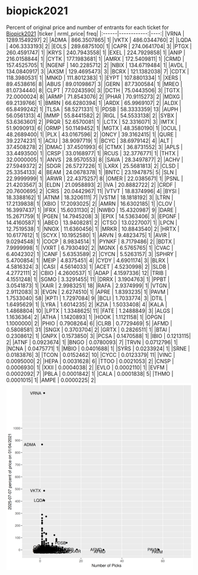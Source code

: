 # biopick2021
Percent of original price and number of entrants for each ticket for [Biopick2021](https://twitter.com/hashtag/Biopick2021)
|ticker |   nrml_price| freq|
|:------|------------:|----:|
|VRNA   | 1289.1549297|    2|
|ADMA   |  866.3507865|    1|
|VKTX   |  486.0344760|    2|
|LQDA   |  406.3333193|    2|
|EOLS   |  289.6875100|    1|
|CAPR   |  274.0641704|    3|
|PTGX   |  260.4591747|    1|
|KRYS   |  240.7943558|    1|
|EXEL   |  224.7929858|    1|
|ANIP   |  216.0158844|    1|
|CYTK   |  177.1983681|    1|
|AMRX   |  172.5409811|    1|
|CRMD   |  157.4525705|    1|
|NGENF  |  140.2285712|    2|
|NBIX   |  134.6719484|    1|
|AVDL   |  134.0840917|    3|
|AXSM   |  129.4695473|    3|
|BCRX   |  121.1382038|    7|
|CDTX   |  118.3980531|    1|
|MNKD   |  111.8012383|    1|
|EYPT   |  107.8801334|    1|
|XERS   |   89.4538616|    8|
|ABUS   |   89.0109867|    3|
|GERN   |   87.7300584|    1|
|MREO   |   81.0734440|    8|
|CLPT   |   77.0243590|    3|
|DCTH   |   75.0443506|    3|
|TGTX   |   72.0000024|    8|
|ARMP   |   71.8543076|    2|
|PHAR   |   70.9115273|    2|
|MDXG   |   69.2139766|    1|
|BMRN   |   66.6280394|    1|
|ARDX   |   65.9969107|    2|
|ALDX   |   65.8499242|    1|
|TLSA   |   58.5271331|    1|
|PDSB   |   58.3333359|   13|
|AUPH   |   56.0561313|    4|
|IMMP   |   55.8441582|    2|
|RIGL   |   54.5533138|    2|
|SYBX   |   53.6363601|    2|
|PRQR   |   52.6570081|    1|
|LCTX   |   52.3316071|    3|
|IMTX   |   51.9090913|    6|
|ORMP   |   50.1149452|    1|
|MGTX   |   48.3580190|    1|
|OCUL   |   48.2689400|    1|
|PLX    |   43.0167596|    2|
|ONCY   |   39.3162415|    1|
|QURE   |   39.2274231|    1|
|ACIU   |   38.9097719|    1|
|BCYC   |   38.6979142|    4|
|ALT    |   37.4508278|    2|
|DMAC   |   37.4501993|    6|
|CTMX   |   36.8731552|    3|
|APLS   |   33.4493500|    1|
|CRSP   |   33.0168977|    1|
|RCUS   |   32.3776771|    1|
|THTX   |   32.0000005|    1|
|ANVS   |   28.9570553|    8|
|SAVA   |   28.3497877|    2|
|ACHV   |   27.5949372|    2|
|SDGR   |   26.5727226|    1|
|LXRX   |   25.5681813|    2|
|CLSD   |   25.3354133|    4|
|BEAM   |   24.0678378|    1|
|BNTC   |   23.1947875|    5|
|SLN    |   22.9999999|    1|
|ARWR   |   22.4375257|    8|
|OMER   |   22.0385671|    1|
|PSNL   |   21.4203567|    3|
|ELDN   |   21.0958893|    2|
|IVA    |   20.8882722|    2|
|CRDF   |   20.7600695|    2|
|CRIS   |   20.0442967|   11|
|VTVT   |   18.8374996|    4|
|BYSI   |   18.3388162|    1|
|ATNM   |   18.3206111|    7|
|VSTM   |   18.1818192|    3|
|LTRN   |   17.2139838|    1|
|XBIO   |   17.2093025|    2|
|AMRN   |   16.6302185|    1|
|CLOV   |   16.3997437|    1|
|IFRX   |   15.6031130|    2|
|NWBO   |   15.4320987|    9|
|DARE   |   15.2671759|    1|
|PGEN   |   14.7945208|    3|
|EPIX   |   14.5363406|    3|
|EPGNF  |   14.4160587|    1|
|ABEO   |   13.9408281|    2|
|CTSO   |   13.0227007|    1|
|LPCN   |   12.7519538|    1|
|NNOX   |   11.6360456|    1|
|MRKR   |   10.8843540|    2|
|HRTX   |   10.6177612|    1|
|SCYX   |   10.1952580|    1|
|ARVN   |    9.4823475|    1|
|AVIR   |    9.0294548|    1|
|COCP   |    8.9834514|    1|
|PYNKF  |    8.7179486|    2|
|BDTX   |    7.9999998|    1|
|VXRT   |    6.7930492|    2|
|MGNX   |    6.5765765|    1|
|CVAC   |    6.4042302|    1|
|CANF   |    5.6353589|    2|
|CYCN   |    5.5263157|    3|
|SPHRY  |    5.4700854|    1|
|MEIP   |    4.8375451|    4|
|CYDY   |    4.6901174|    3|
|BLRX   |    4.5816324|    3|
|CASI   |    4.5614033|    1|
|ACET   |    4.5230998|    2|
|SLDB   |    4.2772111|    2|
|CBIO   |    4.2600537|    1|
|ADAP   |    4.1597336|   12|
|TRIB   |    4.1551248|    1|
|SGMO   |    3.3291455|   11|
|DRRX   |    3.1904763|    1|
|PPBT   |    3.0541873|    1|
|XAIR   |    2.9983251|   18|
|RAFA   |    2.9374999|    1|
|VTGN   |    2.9112083|    3|
|EVGN   |    2.6274510|    1|
|APRE   |    1.8393235|    1|
|PAVM   |    1.7533040|   58|
|KPTI   |    1.7297084|    9|
|BCLI   |    1.7033774|    3|
|DTIL   |    1.6495629|    1|
|LYRA   |    1.6014235|    2|
|KZIA   |    1.5033408|    4|
|KALA   |    1.4868804|   10|
|LPTX   |    1.3348625|   11|
|FATE   |    1.2488849|    3|
|ALGS   |    1.1636364|    2|
|ATHA   |    1.1420893|    1|
|HOOK   |    1.1121158|    1|
|OPGN   |    1.1000000|    2|
|PHIO   |    0.7908264|    6|
|CLRB   |    0.7729469|    5|
|AFMD   |    0.5808581|   31|
|SNGX   |    0.3703704|    2|
|GRTX   |    0.2826511|    1|
|BTAI   |    0.2308612|    1|
|GNPX   |    0.1573850|    3|
|PCSA   |    0.1470588|    1|
|IBIO   |    0.1213115|    2|
|ATNF   |    0.0923674|    1|
|BNGO   |    0.0780093|    7|
|TRVN   |    0.0712796|    1|
|NCNA   |    0.0475771|    1|
|MBIO   |    0.0401688|    1|
|SYRS   |    0.0233924|    1|
|SRNE   |    0.0183876|    3|
|TCON   |    0.0152462|   10|
|CYCC   |    0.0123379|   11|
|VINC   |    0.0095000|    2|
|HEPA   |    0.0031628|    6|
|TTOO   |    0.0021053|    2|
|CNSP   |    0.0006930|    1|
|XXII   |    0.0004038|    2|
|EVLO   |    0.0002110|    1|
|EVFM   |    0.0002092|    7|
|PBLA   |    0.0001842|    1|
|CALA   |    0.0001838|    5|
|THMO   |    0.0001015|    1|
|AMPE   |    0.0000225|    2|
![retvspicks](biopicks.png?raw=true)
